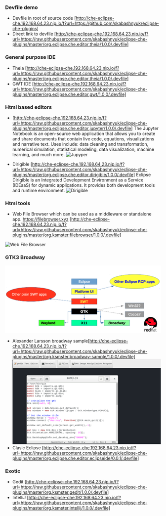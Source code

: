 ### Devfile demo

- Devfile in root of source code [http://che-eclipse-che.192.168.64.23.nip.io/f?url=https://github.com/skabashnyuk/eclipse-che-plugins]
 - Direct link to devfile [http://che-eclipse-che.192.168.64.23.nip.io/f?url=https://raw.githubusercontent.com/skabashnyuk/eclipse-che-plugins/master/org.eclipse.che.editor.theia/1.0.0/.devfile]


### General purpose IDE
 - Theia [http://che-eclipse-che.192.168.64.23.nip.io/f?url=https://raw.githubusercontent.com/skabashnyuk/eclipse-che-plugins/master/org.eclipse.che.editor.theia/1.0.0/.devfile]
 - GWT IDE [http://che-eclipse-che.192.168.64.23.nip.io/f?url=https://raw.githubusercontent.com/skabashnyuk/eclipse-che-plugins/master/org.eclipse.che.editor.gwt/1.0.0/.devfile]

### Html based editors

 -  [http://che-eclipse-che.192.168.64.23.nip.io/f?url=https://raw.githubusercontent.com/skabashnyuk/eclipse-che-plugins/master/org.eclipse.che.editor.jupyter/1.0.0/.devfile]
 The Jupyter Notebook is an open-source web application that allows you to create and share documents that contain live code, equations, visualizations and narrative text. Uses include: data cleaning and transformation, numerical simulation, statistical modeling, data visualization, machine learning, and much more.
![Jupyper](https://jupyter.org/assets/jupyterpreview.png "Jupyper")

 - Dirigible [http://che-eclipse-che.192.168.64.23.nip.io/f?url=https://raw.githubusercontent.com/skabashnyuk/eclipse-che-plugins/master/org.eclipse.che.editor.dirigible/1.0.0/.devfile] Eclipse Dirigible is an Integrated Development Environment as a Service (IDEaaS) for dynamic applications. It provides both development tools and runtime environment.
![Dirigible](https://github.com/eclipse/dirigible/raw/master/logo/dirigible-logo-symbol.png "Dirigible")

### Html tools
 - Web File Browser which can be used as a middleware or standalone app. https://filebrowser.xyz
 [http://che-eclipse-che.192.168.64.23.nip.io/f?url=https://raw.githubusercontent.com/skabashnyuk/eclipse-che-plugins/master/org.ksmster.filebrowser/1.0.0/.devfile]
 
 ![Web File Browser](https://user-images.githubusercontent.com/5447088/50716739-ebd26700-107a-11e9-9817-14230c53efd2.gif)

 

 ###  GTK3 Broadway

 ![GK3 Broadway](https://raw.githubusercontent.com/skabashnyuk/eclipse-che-plugins/master/img/broadway.png)


 - Alexander Larsson broadway sample[http://che-eclipse-che.192.168.64.23.nip.io/f?url=https://raw.githubusercontent.com/skabashnyuk/eclipse-che-plugins/master/org.ksmster.broadway-sample/1.0.0/.devfile]
  ![GK3 Broadway](https://raw.githubusercontent.com/skabashnyuk/eclipse-che-plugins/master/img/broadway-sample.png)
 - Clasic Eclipse [http://che-eclipse-che.192.168.64.23.nip.io/f?url=https://raw.githubusercontent.com/skabashnyuk/eclipse-che-plugins/master/org.eclipse.che.editor.eclipseide/0.0.1/.devfile]


 ###  Exotic
 - Gedit [http://che-eclipse-che.192.168.64.23.nip.io/f?url=https://raw.githubusercontent.com/skabashnyuk/eclipse-che-plugins/master/org.ksmster.gedit/1.0.0/.devfile]
 - IntelliJ [http://che-eclipse-che.192.168.64.23.nip.io/f?url=https://raw.githubusercontent.com/skabashnyuk/eclipse-che-plugins/master/org.ksmster.intellij/1.0.0/.devfile]

